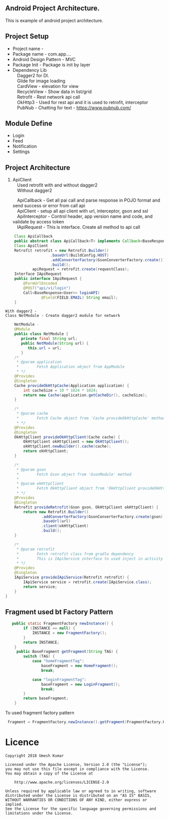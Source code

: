## Android Project Architecture.
This is example of android project architecture.

## Project Setup
  * Project name -
  * Package name - com.app....
  * Android Design Pattern - MVC
  * Package Init - Package is init by layer
  * Dependency Lib <br/>
   &emsp;Dagger2 for DI.<br/>
   &emsp;Glide for image loading<br/>
   &emsp;CardView - elevation for view<br/>
   &emsp;RecycleView - Show data in list/grid<br/>
   &emsp;Retrofit - Rest network api call<br/>
   &emsp;OkHttp3 - Used for rest api and it is used to retrofit, interceptor<br/>
   &emsp;PubNub - Chatting for text - https://www.pubnub.com/<br/>

## Module Define
  * Login
  * Feed
  * Notification
  * Settings

## Project Architecture
1. ApiClient<br/>
    &emsp;Used retrofit with and without dagger2<br/>
    &emsp;Without dagger2<br/>

    &emsp;ApiCallback - Get all pai call and parse response in POJO format and send success or error from call api<br/>
    &emsp;ApiClient - setup all api client with url, interceptor, gson and ssl<br/>
    &emsp;ApiInterceptor - Control header, app version name and code, and validate by access token<br/>
    &emsp;IApiRequest - This is interface. Create all method to api call<br/>
```java
    Class ApiCallback
    public abstract class ApiCallback<T> implements Callback<BaseResponse<T>> {... and so on
    Class ApiClient
    Retrofit retrofit = new Retrofit.Builder()
                    .baseUrl(BuildConfig.HOST)
                    .addConverterFactory(GsonConverterFactory.create()).client(okHttpClient)
                    .build();
            apiRequest = retrofit.create(requestClass);
    Interface IApiRequest
    public interface IApiRequest {
        @FormUrlEncoded
        @POST("api/v1/login")
        Call<BaseResponse<User>> loginAPI(
                @Field(FIELD.EMAIL) String email);
    }
```
    With dagger2 -
    Class NetModule - Create dagger2 module for network
```java
    NetModule -
    @Module
    public class NetModule {
       private final String url;
       public NetModule(String url) {
          this.url = url;
       }
    /*
     * @param application
     *        Fetch Application object from AppModule
     * */
    @Provides
    @Singleton
    Cache provideOkHttpCache(Application application) {
        int cacheSize = 10 * 1024 * 1024;
        return new Cache(application.getCacheDir(), cacheSize);
    }

    /*
     * @param cache
     *        Fetch Cache object from 'Cache provideOkHttpCache' method
     * */
    @Provides
    @Singleton
    OkHttpClient provideOkHttpClient(Cache cache) {
        OkHttpClient okHttpClient = new OkHttpClient();
        okHttpClient.newBuilder().cache(cache);
        return okHttpClient;
    }

    /*
     * @param gson
     *        Fetch Gson object from 'GsonModule' method
     *
     * @param okHttpClient
     *        Fetch OkHttpClient object from 'OkHttpClient provideOkHttpClient' method
     * */
    @Provides
    @Singleton
    Retrofit provideRetrofit(Gson gson, OkHttpClient okHttpClient) {
        return new Retrofit.Builder()
                .addConverterFactory(GsonConverterFactory.create(gson))
                .baseUrl(url)
                .client(okHttpClient)
                .build();
    }

    /*
     * @param retrofit
     *        Fetch retrofit class from gradle dependency
     *        This is IApiService interface to used inject in activity class
     * */
    @Provides
    @Singleton
    IApiService provideIApiService(Retrofit retrofit) {
        IApiService service = retrofit.create(IApiService.class);
        return service;
    }
}
```
## Fragment used bt Factory Pattern
```java
   public static FragmentFactory newInstance() {
        if (INSTANCE == null) {
            INSTANCE = new FragmentFactory();
        }
        return INSTANCE;
    }
     public BaseFragment getFragment(String TAG) {
        switch (TAG) {
            case "homeFragmentTag":
                baseFragment = new HomeFragment();
                break;

            case "loginFragmentTag":
                baseFragment = new LoginFragment();
                break;
        }
        return baseFragment;
    }
```
To used fragment factory pattern
```java
 fragment = FragmentFactory.newInstance().getFragment(FragmentFactory.HOME_FRAGMENT_TAG);
```

# Licence

    Copyright 2018 Umesh Kumar

    Licensed under the Apache License, Version 2.0 (the "License");
    you may not use this file except in compliance with the License.
    You may obtain a copy of the License at

        http://www.apache.org/licenses/LICENSE-2.0

    Unless required by applicable law or agreed to in writing, software
    distributed under the License is distributed on an "AS IS" BASIS,
    WITHOUT WARRANTIES OR CONDITIONS OF ANY KIND, either express or implied.
    See the License for the specific language governing permissions and
    limitations under the License.
          
